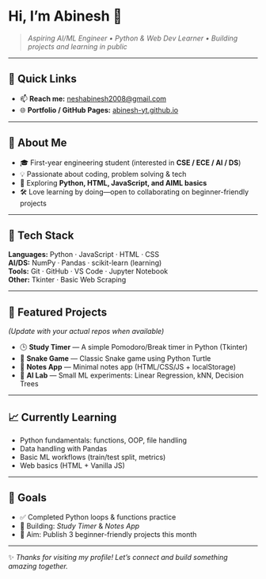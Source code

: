 # Hi, I’m Abinesh 👋

> *Aspiring AI/ML Engineer • Python & Web Dev Learner • Building projects and learning in public*

---

## 🚀 Quick Links
- 📫 **Reach me:** [neshabinesh2008@gmail.com](neshabinesh2008@gmail.com)
- 🌐 **Portfolio / GitHub Pages:** [abinesh-yt.github.io](https://abinesh-yt.github.io)

---

## 🧠 About Me
- 🎓 First-year engineering student (interested in **CSE / ECE / AI / DS**)
- 💡 Passionate about coding, problem solving & tech
- 🧪 Exploring **Python, HTML, JavaScript, and AIML basics**
- 🛠️ Love learning by doing—open to collaborating on beginner-friendly projects

---

## 🔧 Tech Stack
**Languages:** Python · JavaScript · HTML · CSS  
**AI/DS:** NumPy · Pandas · scikit-learn (learning)  
**Tools:** Git · GitHub · VS Code · Jupyter Notebook  
**Other:** Tkinter · Basic Web Scraping  

---

## 📌 Featured Projects
*(Update with your actual repos when available)*  

- 🕒 **Study Timer** — A simple Pomodoro/Break timer in Python (Tkinter)  
- 🐍 **Snake Game** — Classic Snake game using Python Turtle  
- 📝 **Notes App** — Minimal notes app (HTML/CSS/JS + localStorage)  
- 🤖 **AI Lab** — Small ML experiments: Linear Regression, kNN, Decision Trees  

---

## 📈 Currently Learning
- Python fundamentals: functions, OOP, file handling  
- Data handling with Pandas  
- Basic ML workflows (train/test split, metrics)  
- Web basics (HTML + Vanilla JS)  

---

## 🎯 Goals
- ✅ Completed Python loops & functions practice  
- 🔭 Building: *Study Timer* & *Notes App*  
- 🎯 Aim: Publish 3 beginner-friendly projects this month  

---

✨ *Thanks for visiting my profile! Let’s connect and build something amazing together.*
